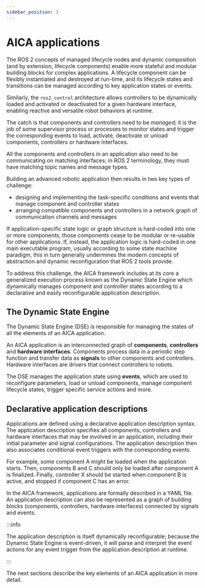 ```yaml
---
sidebar_position: 3
---
```


# AICA applications

The ROS 2 concepts of managed lifecycle nodes and dynamic composition (and by extension, lifecycle components) enable
more stateful and modular building blocks for complex applications. A lifecycle component can be flexibly instantiated
and destroyed at run-time, and its lifecycle states and transitions can be managed according to key application states
or events.

Similarly, the `ros2_control` architecture allows controllers to be dynamically loaded and activated or deactivated for
a given hardware interface, enabling reactive and versatile robot behaviors at runtime.

The catch is that components and controllers need to be _managed_; it is the job of some supervisor process
or processes to monitor states and trigger the corresponding events to load, activate, deactivate or unload components,
controllers or hardware interfaces.

All the components and controllers in an application also need to be communicating on matching interfaces; in ROS 2
terminology, they must have matching topic names and message types.

Building an advanced robotic application then results in two key types of challenge:

- designing and implementing the task-specific conditions and events that manage component and controller states
- arranging compatible components and controllers in a network graph of communication channels and messages

If application-specific state logic or graph structure is hard-coded into one or more components, those components cease
to be modular or re-usable for other applications. If, instead, the application logic is hard-coded in one main
executable program, usually according to some state machine paradigm, this in turn generally undermines the modern
concepts of abstraction and dynamic reconfiguration that ROS 2 tools provide.

To address this challenge, the AICA framework includes at its core a generalized execution process known as the Dynamic
State Engine which dynamically manages component and controller states according to a declarative and easily
reconfigurable application description.

## The Dynamic State Engine

The Dynamic State Engine (DSE) is responsible for managing the states of all the elements of an AICA application.

An AICA application is an interconnected graph of **components**, **controllers** and **hardware interfaces**.
Components process data in a periodic step function and transfer data as **signals** to other components and
controllers. Hardware interfaces are drivers that connect controllers to robots.

The DSE manages the application state using **events**, which are used to reconfigure parameters, load
or unload components, manage component lifecycle states, trigger specific service actions and more.

## Declarative application descriptions

Applications are defined using a declarative application description syntax. The application description specifies all
components, controllers and hardware interfaces that may be involved in an application, including their initial
parameter and signal configurations. The application description then also associates conditional event triggers with
the corresponding events.

For example, some component A might be loaded when the application starts. Then, components B and C should only be
loaded after component A is finalized. Finally, controller X should be started when component B is active, and
stopped if component C has an error.

In the AICA framework, applications are formally described in a YAML file. An application description can also be
represented as a graph of building blocks (components, controllers, hardware interfaces) connected by signals and
events.

:::info

The application description is itself dynamically reconfigurable; because the Dynamic State Engine is event-driven,
it will parse and interpret the event actions for any event trigger from the application description at runtime.

:::

The next sections describe the key elements of an AICA application in more detail.